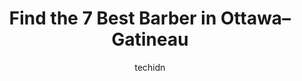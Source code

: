 ---
layout: ampstory
image: https://i0.wp.com/www.auto.or.id/wp-content/uploads/2023/06/preston-barber-shop-0-ottawa-gatineau-1686322886.jpeg?resize=640,853
author: techidn
featured: false
description: Ottawa–Gatineau, Ontario / Quebec, Canada is a haven for Barber enthusiasts, boasting an impressive array of 7 top-notch establishments. Whether youre a seasoned connoisseur or simply cur
title: Find the 7 Best Barber in Ottawa–Gatineau
cover:
   title: Find the 7 Best Barber in Ottawa–Gatineau
   subtitle: AUTO.OR.ID
   background: https://www.auto.or.id/wp-content/uploads/2023/06/preston-barber-shop-0-ottawa-gatineau-1686322886.jpeg

pages: 
 - layout: thirds
   top: <h1>#1 Royal Scissors Barbershop</h1>
   bottom: "<p>I have been a regular customer at this barbershop for quite some time now. The barbers are highly skilled and take the time to understand my preferences and deliver a hai</p>"
   background: https://www.auto.or.id/wp-content/uploads/2023/06/preston-barber-shop-1-ottawa-gatineau-1686322888.jpeg
   backgroundblur: true
 - layout: thirds
   top: <h1>#2 Not Your Fathers Barber - ByWard Market</h1>
   bottom: "<p>91 Murray St, Ottawa, ON K1N 5M5, Canada</p>"
   background: https://www.auto.or.id/wp-content/uploads/2023/06/preston-barber-shop-2-ottawa-gatineau-1686322889.jpeg
   cta:
      link: https://www.auto.or.id/find-the-7-best-barber-in-ottawa-gatineau/
      text: Find the 7 Best Barber in Ottawa–Gatineau
 - layout: thirds
   top: <h1>#3 Le Barbier Sam</h1>
   bottom: "<p>117D Bd Gréber, Gatineau, QC J8T 3P9, Canada</p>"
   background: https://images.unsplash.com/photo-1559384403-c23988dd4219?ixlib=rb-4.0.3&ixid=MnwxMjA3fDB8MHxwaG90by1wYWdlfHx8fGVufDB8fHx8&auto=format&fit=crop&w=640&h=853&q=80
   cta:
      link: https://www.auto.or.id/find-the-7-best-barber-in-ottawa-gatineau/
      text: Find the 7 Best Barber in Ottawa–Gatineau
 - layout: thirds
   top: <h1>#4 Le Barbier de lOutaouais</h1>
   bottom: "<p>4 Rue dOrléans, Gatineau, QC J8T 5V1, Canada</p>"
   background: https://images.unsplash.com/photo-1604755948429-a463f1d43c45?ixlib=rb-4.0.3&ixid=MnwxMjA3fDB8MHxwaG90by1wYWdlfHx8fGVufDB8fHx8&auto=format&fit=crop&w=640&h=853&q=80
   cta:
      link: https://www.auto.or.id/find-the-7-best-barber-in-ottawa-gatineau/
      text: Find the 7 Best Barber in Ottawa–Gatineau
 - layout: thirds
   top: <h1>#5 Blades and Bourbon</h1>
   bottom: "<p>86 Principale St, Gatineau, Quebec J9H 3L8, Canada</p>"
   background: https://images.unsplash.com/photo-1636325780109-2d154603a3a7?ixlib=rb-4.0.3&ixid=MnwxMjA3fDB8MHxwaG90by1wYWdlfHx8fGVufDB8fHx8&auto=format&fit=crop&w=640&h=853&q=80
   cta:
      link: https://www.auto.or.id/find-the-7-best-barber-in-ottawa-gatineau/
      text: Find the 7 Best Barber in Ottawa–Gatineau
 - layout: thirds
   top: <h1>#6 LocaL Coiffure Pour Hommes</h1>
   bottom: "<p>2 Rue Front, Gatineau, QC J9H 4W9, Canada</p>"
   background: https://images.unsplash.com/photo-1634907076255-a56723f9b9ad?ixlib=rb-4.0.3&ixid=MnwxMjA3fDB8MHxwaG90by1wYWdlfHx8fGVufDB8fHx8&auto=format&fit=crop&w=640&h=853&q=80
   cta:
      link: https://www.auto.or.id/find-the-7-best-barber-in-ottawa-gatineau/
      text: Find the 7 Best Barber in Ottawa–Gatineau
 - layout: thirds
   top: <h1>#7 Paulos Barber Shop</h1>
   bottom: "<p>286 St. Patrick St, Ottawa, ON K1N 5K5, Canada</p>"
   background: https://images.unsplash.com/photo-1571224237891-bfb45fcf0920?ixlib=rb-4.0.3&ixid=MnwxMjA3fDB8MHxwaG90by1wYWdlfHx8fGVufDB8fHx8&auto=format&fit=crop&w=640&h=853&q=80
   cta:
      link: https://www.auto.or.id/find-the-7-best-barber-in-ottawa-gatineau/
      text: Find the 7 Best Barber in Ottawa–Gatineau
 - layout: thirds
   middle: Continue reading...
   background: https://images.unsplash.com/photo-1639928845361-30872daf785b?ixlib=rb-4.0.3&ixid=MnwxMjA3fDB8MHxwaG90by1wYWdlfHx8fGVufDB8fHx8&auto=format&fit=crop&w=640&h=853&q=80
   cta:
      link: https://www.auto.or.id/find-the-7-best-barber-in-ottawa-gatineau/
      text: Find the 7 Best Barber in Ottawa–Gatineau

---